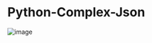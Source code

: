 # Python-Complex-Json


![image](https://user-images.githubusercontent.com/92359442/209520099-57564142-ea34-43d5-bebc-9f41bdb95247.png)
